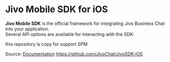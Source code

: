 # Jivo Mobile SDK for iOS

**Jivo Mobile SDK** is the official framework for integrating Jivo Business Chat into your application.  
Several API options are available for interacting with the SDK:

this repository is copy for support SPM

Source: [Documentation](https://jivochat.github.io/JivoSDK-iOS/)
        https://github.com/JivoChat/JivoSDK-iOS
